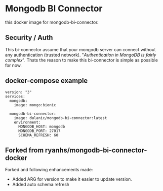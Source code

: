 # Mongodb BI Connector

this docker image for mongodb-bi-connector.

## Security / Auth

This bi-connector assume that your mongodb server can connect without any authentication (trusted network).
"*Authentication in MongoDB is fairly complex*". Thats the reason to make this bi-connector is simple as possible for now.

## docker-compose example

```
version: "3"
services:
  mongodb:
    image: mongo:bionic
  
  mongodb-bi-connector:
    image: dulanic/mongodb-bi-connector:latest
    environment:
      MONGODB_HOST: mongodb
      MONGODB_PORT: 27017  
      SCHEMA_REFRESH: 60

```

## Forked from ryanhs/mongodb-bi-connector-docker
Forked and following enhancements made:
  * Added ARG for version to make it easier to update version. 
  * Added auto schema refresh
